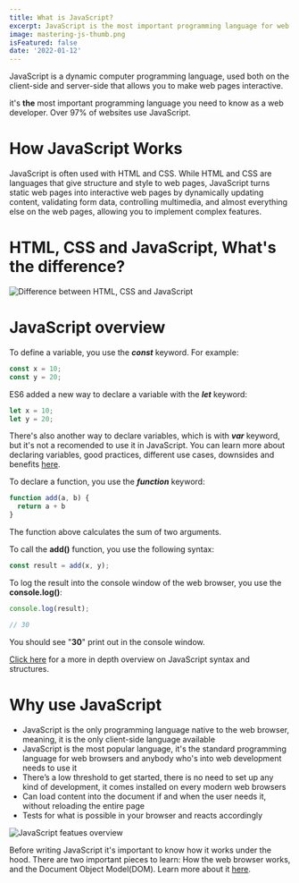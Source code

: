 ```yaml
---
title: What is JavaScript?
excerpt: JavaScript is the most important programming language for web development. You probably don't know it well enough!
image: mastering-js-thumb.png
isFeatured: false
date: '2022-01-12'
---
```


JavaScript is a dynamic computer programming language, used both on the client-side and server-side that allows you to make web pages interactive. 

it's **the** most important programming language you need to know as a web developer. Over 97% of websites use JavaScript.

# How JavaScript Works

JavaScript is often used with HTML and CSS. While HTML and CSS are languages that give structure and style to web pages, JavaScript turns static web pages into interactive web pages by dynamically updating content, validating form data, controlling multimedia, and almost everything else on the web pages, allowing you to implement complex features.

# HTML, CSS and JavaScript, What's the difference?

![Difference between HTML, CSS and JavaScript](html_css_javascript_infographic.png)

# JavaScript overview

To define a variable, you use the ***const*** keyword. For example:

```js
const x = 10;
const y = 20;
```

ES6 added a new way to declare a variable with the ***let*** keyword:

```js
let x = 10;
let y = 20;
```

There's also another way to declare variables, which is with ***var*** keyword, but it's not a recomended to use it in JavaScript. You can learn more about declaring variables, good practices, different use cases, downsides and benefits [here](https://my-blog-blond-pi.vercel.app/posts/javascript-datastructure).

To declare a function, you use the ***function*** keyword:

```js
function add(a, b) {
  return a + b
}
```

The function above calculates the sum of two arguments.

To call the **add()** function, you use the following syntax:

```js
const result = add(x, y);
```

To log the result into the console window of the web browser, you use the **console.log()**:

```js
console.log(result);

// 30
```

You should see "**30**" print out in the console window.

[Click here](https://my-blog-blond-pi.vercel.app/) for a more in depth overview on JavaScript syntax and structures.

# Why use JavaScript

- JavaScript is the only programming language native to the web browser, meaning, it is the only client-side language available
- JavaScript is the most popular language, it's the standard programming language for web browsers and anybody who's into web development needs to use it
- There’s a low threshold to get started, there is no need to set up any kind of development, it comes installed on every modern web browsers
- Can load content into the document if and when the user needs it, without reloading the entire page
- Tests for what is possible in your browser and reacts accordingly

![JavaScript featues overview](features-of-javascript.png)

Before writing JavaScript it's important to know how it works under the hood. There are two important pieces to learn: How the web browser works, and the Document Object Model(DOM).
Learn more about it [here](https://www.javascript.com/).